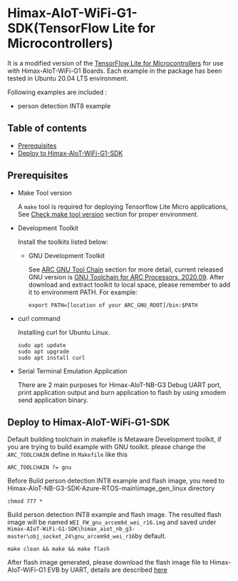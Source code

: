 # Himax-AIoT-WiFi-G1-SDK(TensorFlow Lite for Microcontrollers)
It is a modified version of the [TensorFlow Lite for Microcontrollers](https://github.com/tensorflow/tensorflow/tree/master/tensorflow/lite/micro) for use with Himax-AIoT-WiFi-G1 Boards. Each example in the package has been tested in Ubuntu 20.04 LTS environment.

Following examples are included :
- person detection INT8 example

## Table of contents
  - [Prerequisites](#prerequisites)
  - [Deploy to Himax-AIoT-WiFi-G1-SDK](#deploy-to-Himax-AIoT-WiFi-G1-SDK)    

## Prerequisites
- Make Tool version

  A `make` tool is required for deploying Tensorflow Lite Micro applications, See
[Check make tool version](https://github.com/tensorflow/tensorflow/blob/master/tensorflow/lite/micro/tools/make/targets/arc/README.md#make-tool)
section for proper environment.

- Development Toolkit

  Install the toolkits listed below:

  - GNU Development Toolkit

    See
[ARC GNU Tool Chain](https://github.com/foss-for-synopsys-dwc-arc-processors/toolchain) section for more detail, current released GNU version is [GNU Toolchain for ARC Processors, 2020.09](https://github.com/foss-for-synopsys-dwc-arc-processors/toolchain/releases/download/arc-2020.09-release/arc_gnu_2020.09_prebuilt_elf32_le_linux_install.tar.gz). After download and extract toolkit to local space, please remember to add it to environment PATH. For example:

    ```
    export PATH=[location of your ARC_GNU_ROOT]/bin:$PATH
    ```

- curl command

  Installing curl for Ubuntu Linux.
  ```
  sudo apt update
  sudo apt upgrade
  sudo apt install curl
  ```
- Serial Terminal Emulation Application

  There are 2 main purposes for Himax-AIoT-NB-G3 Debug UART port, print application output and burn application to flash by using xmodem send application binary.

## Deploy to Himax-AIoT-WiFi-G1-SDK

Default building toolchain in makefile is Metaware Development toolkit, if you are trying to build example with GNU toolkit. please change the `ARC_TOOLCHAIN` define in `Makefile` like this

```
ARC_TOOLCHAIN ?= gnu
```

Before Build person detection INT8 example and flash image, you need to Himax-AIoT-NB-G3-SDK-Azure-RTOS-main\image_gen_linux directory
```
chmod 777 *
```
Build person detection INT8 example and flash image. The resulted flash image will be named `WEI_FW_gnu_arcem9d_wei_r16.img` and saved under `Himax-AIoT-WiFi-G1-SDK\himax_aiot_nb_g3-master\obj_socket_24\gnu_arcem9d_wei_r16`by default.
```
make clean && make && make flash 
```
After flash image generated, please download the flash image file to Himax-AIoT-WiFi-G1 EVB by UART, details are described [here](https://github.com/HimaxWiseEyePlus/Himax-AIoT-WiFi-G1-SDK/tree/master/Himax-AIoT-NB-G3_user_guide#flash-image-update)
